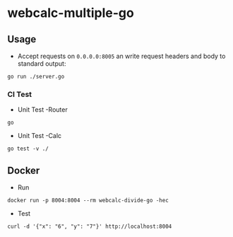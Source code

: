 # webcalc-multiple-go

## Usage
* Accept requests on `0.0.0.0:8005` an write request headers and body to standard output:
```
go run ./server.go
```


### CI Test
* Unit Test -Router
```
go
```
* Unit Test -Calc
```
go test -v ./
```

## Docker
* Run
```
docker run -p 8004:8004 --rm webcalc-divide-go -hec
```

* Test
```
curl -d '{"x": "6", "y": "7"}' http://localhost:8004
```
